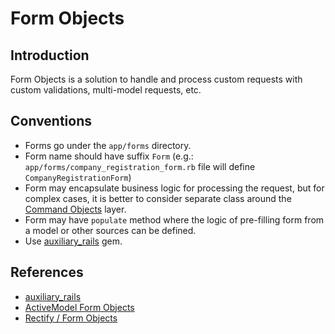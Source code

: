 # Form Objects

## Introduction

Form Objects is a solution to handle and process custom requests with custom validations, multi-model requests, etc.

## Conventions

* Forms go under the `app/forms` directory.
* Form name should have suffix `Form` (e.g.: `app/forms/company_registration_form.rb` file will define `CompanyRegistrationForm`)
* Form may encapsulate business logic for processing the request, but for complex cases, it is better to consider separate class around the [Command Objects](../guides/command_objects.md) layer.
* Form may have `populate` method where the logic of pre-filling form from a model or other sources can be defined.
* Use [auxiliary_rails](https://github.com/ergoserv/auxiliary_rails) gem.

## References

* [auxiliary_rails](https://github.com/ergoserv/auxiliary_rails)
* [ActiveModel Form Objects](https://thoughtbot.com/blog/activemodel-form-objects)
* [Rectify / Form Objects](https://github.com/andypike/rectify#form-objects)
